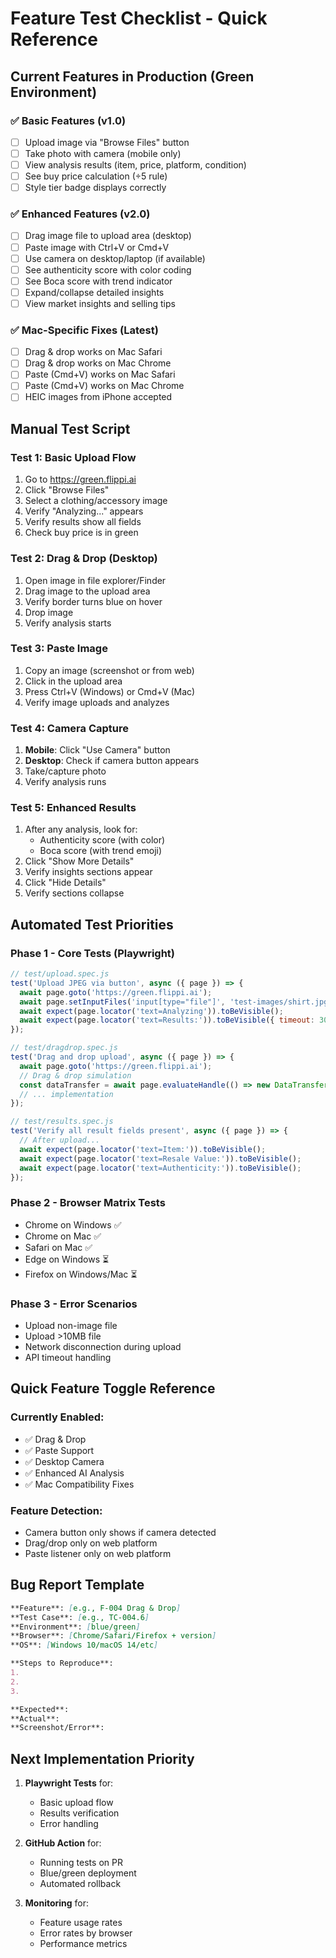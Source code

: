 # Feature Test Checklist - Quick Reference

## Current Features in Production (Green Environment)

### ✅ Basic Features (v1.0)
- [ ] Upload image via "Browse Files" button
- [ ] Take photo with camera (mobile only)
- [ ] View analysis results (item, price, platform, condition)
- [ ] See buy price calculation (÷5 rule)
- [ ] Style tier badge displays correctly

### ✅ Enhanced Features (v2.0) 
- [ ] Drag image file to upload area (desktop)
- [ ] Paste image with Ctrl+V or Cmd+V
- [ ] Use camera on desktop/laptop (if available)
- [ ] See authenticity score with color coding
- [ ] See Boca score with trend indicator
- [ ] Expand/collapse detailed insights
- [ ] View market insights and selling tips

### ✅ Mac-Specific Fixes (Latest)
- [ ] Drag & drop works on Mac Safari
- [ ] Drag & drop works on Mac Chrome  
- [ ] Paste (Cmd+V) works on Mac Safari
- [ ] Paste (Cmd+V) works on Mac Chrome
- [ ] HEIC images from iPhone accepted

## Manual Test Script

### Test 1: Basic Upload Flow
1. Go to https://green.flippi.ai
2. Click "Browse Files"
3. Select a clothing/accessory image
4. Verify "Analyzing..." appears
5. Verify results show all fields
6. Check buy price is in green

### Test 2: Drag & Drop (Desktop)
1. Open image in file explorer/Finder
2. Drag image to the upload area
3. Verify border turns blue on hover
4. Drop image
5. Verify analysis starts

### Test 3: Paste Image
1. Copy an image (screenshot or from web)
2. Click in the upload area
3. Press Ctrl+V (Windows) or Cmd+V (Mac)
4. Verify image uploads and analyzes

### Test 4: Camera Capture
1. **Mobile**: Click "Use Camera" button
2. **Desktop**: Check if camera button appears
3. Take/capture photo
4. Verify analysis runs

### Test 5: Enhanced Results
1. After any analysis, look for:
   - Authenticity score (with color)
   - Boca score (with trend emoji)
2. Click "Show More Details"
3. Verify insights sections appear
4. Click "Hide Details" 
5. Verify sections collapse

## Automated Test Priorities

### Phase 1 - Core Tests (Playwright)
```javascript
// test/upload.spec.js
test('Upload JPEG via button', async ({ page }) => {
  await page.goto('https://green.flippi.ai');
  await page.setInputFiles('input[type="file"]', 'test-images/shirt.jpg');
  await expect(page.locator('text=Analyzing')).toBeVisible();
  await expect(page.locator('text=Results:')).toBeVisible({ timeout: 30000 });
});

// test/dragdrop.spec.js  
test('Drag and drop upload', async ({ page }) => {
  await page.goto('https://green.flippi.ai');
  // Drag & drop simulation
  const dataTransfer = await page.evaluateHandle(() => new DataTransfer());
  // ... implementation
});

// test/results.spec.js
test('Verify all result fields present', async ({ page }) => {
  // After upload...
  await expect(page.locator('text=Item:')).toBeVisible();
  await expect(page.locator('text=Resale Value:')).toBeVisible();
  await expect(page.locator('text=Authenticity:')).toBeVisible();
});
```

### Phase 2 - Browser Matrix Tests
- Chrome on Windows ✅
- Chrome on Mac ✅
- Safari on Mac ✅
- Edge on Windows ⏳
- Firefox on Windows/Mac ⏳

### Phase 3 - Error Scenarios
- Upload non-image file
- Upload >10MB file
- Network disconnection during upload
- API timeout handling

## Quick Feature Toggle Reference

### Currently Enabled:
- ✅ Drag & Drop
- ✅ Paste Support  
- ✅ Desktop Camera
- ✅ Enhanced AI Analysis
- ✅ Mac Compatibility Fixes

### Feature Detection:
- Camera button only shows if camera detected
- Drag/drop only on web platform
- Paste listener only on web platform

## Bug Report Template

```markdown
**Feature**: [e.g., F-004 Drag & Drop]
**Test Case**: [e.g., TC-004.6]
**Environment**: [blue/green]
**Browser**: [Chrome/Safari/Firefox + version]
**OS**: [Windows 10/macOS 14/etc]

**Steps to Reproduce**:
1. 
2. 
3. 

**Expected**: 
**Actual**: 
**Screenshot/Error**: 
```

## Next Implementation Priority

1. **Playwright Tests** for:
   - Basic upload flow
   - Results verification
   - Error handling

2. **GitHub Action** for:
   - Running tests on PR
   - Blue/green deployment
   - Automated rollback

3. **Monitoring** for:
   - Feature usage rates
   - Error rates by browser
   - Performance metrics